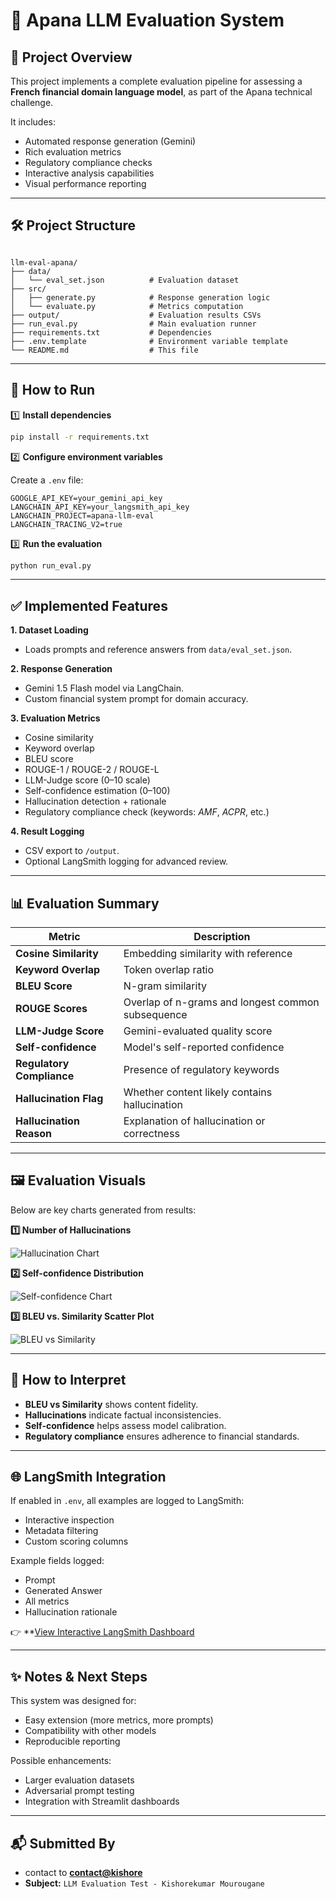 # 📄 Apana LLM Evaluation System

## 🎯 Project Overview

This project implements a complete evaluation pipeline for assessing a **French financial domain language model**, as part of the Apana technical challenge.

It includes:

- Automated response generation (Gemini)
- Rich evaluation metrics
- Regulatory compliance checks
- Interactive analysis capabilities
- Visual performance reporting

---

## 🛠️ Project Structure

```

llm-eval-apana/
├── data/
│   └── eval_set.json          # Evaluation dataset
├── src/
│   ├── generate.py            # Response generation logic
│   └── evaluate.py            # Metrics computation
├── output/                    # Evaluation results CSVs
├── run_eval.py                # Main evaluation runner
├── requirements.txt           # Dependencies
├── .env.template              # Environment variable template
└── README.md                  # This file

````

---

## 🚀 How to Run

1️⃣ **Install dependencies**

```bash
pip install -r requirements.txt
````

2️⃣ **Configure environment variables**

Create a `.env` file:

```
GOOGLE_API_KEY=your_gemini_api_key
LANGCHAIN_API_KEY=your_langsmith_api_key
LANGCHAIN_PROJECT=apana-llm-eval
LANGCHAIN_TRACING_V2=true
```

3️⃣ **Run the evaluation**

```bash
python run_eval.py
```

---

## ✅ Implemented Features

**1. Dataset Loading**

* Loads prompts and reference answers from `data/eval_set.json`.

**2. Response Generation**

* Gemini 1.5 Flash model via LangChain.
* Custom financial system prompt for domain accuracy.

**3. Evaluation Metrics**

* Cosine similarity
* Keyword overlap
* BLEU score
* ROUGE-1 / ROUGE-2 / ROUGE-L
* LLM-Judge score (0–10 scale)
* Self-confidence estimation (0–100)
* Hallucination detection + rationale
* Regulatory compliance check (keywords: *AMF*, *ACPR*, etc.)

**4. Result Logging**

* CSV export to `/output`.
* Optional LangSmith logging for advanced review.

---

## 📊 Evaluation Summary

| Metric                    | Description                                       |
| ------------------------- | ------------------------------------------------- |
| **Cosine Similarity**     | Embedding similarity with reference               |
| **Keyword Overlap**       | Token overlap ratio                               |
| **BLEU Score**            | N-gram similarity                                 |
| **ROUGE Scores**          | Overlap of n-grams and longest common subsequence |
| **LLM-Judge Score**       | Gemini-evaluated quality score                    |
| **Self-confidence**       | Model's self-reported confidence                  |
| **Regulatory Compliance** | Presence of regulatory keywords                   |
| **Hallucination Flag**    | Whether content likely contains hallucination     |
| **Hallucination Reason**  | Explanation of hallucination or correctness       |

---

## 🖼️ Evaluation Visuals

Below are key charts generated from results:

**1️⃣ Number of Hallucinations**

![Hallucination Chart](./Charts/Figure_1.png)

**2️⃣ Self-confidence Distribution**

![Self-confidence Chart](./Charts/Figure_2.png)

**3️⃣ BLEU vs. Similarity Scatter Plot**

![BLEU vs Similarity](./Charts/Figure_3.png)

---

## 🧠 How to Interpret

* **BLEU vs Similarity** shows content fidelity.
* **Hallucinations** indicate factual inconsistencies.
* **Self-confidence** helps assess model calibration.
* **Regulatory compliance** ensures adherence to financial standards.

---

## 🌐 LangSmith Integration

If enabled in `.env`, all examples are logged to LangSmith:

* Interactive inspection
* Metadata filtering
* Custom scoring columns

Example fields logged:

* Prompt
* Generated Answer
* All metrics
* Hallucination rationale

👉 **[View Interactive LangSmith Dashboard](./Charts/langsmithchart.png)

---

## ✨ Notes & Next Steps

This system was designed for:

* Easy extension (more metrics, more prompts)
* Compatibility with other models
* Reproducible reporting

Possible enhancements:

* Larger evaluation datasets
* Adversarial prompt testing
* Integration with Streamlit dashboards

---

## 📬 Submitted By

* contact to **[contact@kishore](mailto:kishorekumarmourougane@gmail.com)**
* **Subject:** `LLM Evaluation Test - Kishorekumar Mourougane`


